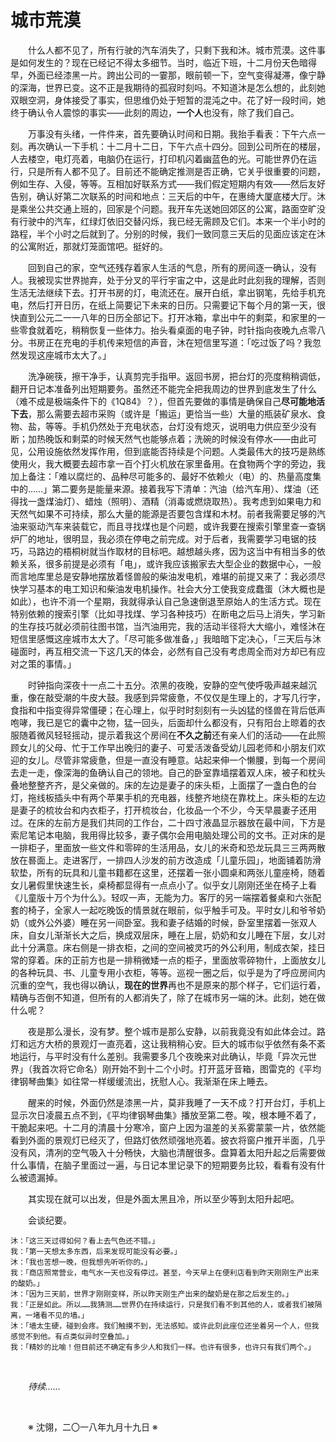 # 城市荒漠

&emsp;&emsp;什么人都不见了，所有行驶的汽车消失了，只剩下我和沐。城市荒漠。这件事是如何发生的？现在已经记不得太多细节。当时，临近下班，十二月份天色暗得早，外面已经漆黑一片。跨出公司的一霎那，眼前顿一下，空气变得凝滞，像宁静的深海，世界已变。这不正是我期待的孤寂时刻吗。不知道沐是怎么想的，此刻她双眼空洞，身体接受了事实，但思维仍处于短暂的混沌之中。花了好一段时间，她终于确认令人震惊的事实——此刻的周边，**一个人**也没有，除了我们自己。

&emsp;&emsp;万事没有头绪，一件件来，首先要确认时间和日期。我抬手看表：下午六点一刻。再次确认一下手机：十二月十二日，下午六点十四分。回到公司所在的楼层，人去楼空，电灯亮着，电脑仍在运行，打印机闪着幽蓝色的光。可能世界仍在运行，只是所有人都不见了。目前还不能确定推测是否正确，它关乎很重要的问题，例如生存、入侵，等等。互相加好联系方式——我们假定短期内有效——然后友好告别，确认好第二次联系的时间和地点：三天后的中午，在惠绮大厦底楼大厅。沐是乘坐公共交通上班的，回家是个问题。我开车先送她回郊区的公寓，路面空旷没有行驶中的汽车，红绿灯依旧交替闪烁，我已经无需顾及它们。本来一个半小时的路程，半个小时之后就到了。分别的时候，我们一致同意三天后的见面应该定在沐的公寓附近，那就灯笼面馆吧。挺好的。

&emsp;&emsp;回到自己的家，空气还残存着家人生活的气息，所有的房间逐一确认，没有人。我被现实世界抛弃，处于分叉的平行宇宙之中，这是此时此刻我的理解，否则生活无法继续下去。打开书房的灯，电流还在。展开白纸，拿出钢笔，先给手机充电，然后打开日历，在纸上简要记下未来的日历。只需要记下每个月的第一天，很快直到公元二一一八年的日历全部记下。打开冰箱，拿出中午的剩菜，和家里的一些零食就着吃，稍稍恢复一些体力。抬头看桌面的电子钟，时针指向夜晚九点零八分。书房正在充电的手机传来短信的声音，沐在短信里写道：「吃过饭了吗？我忽然发现这座城市太大了。」

&emsp;&emsp;洗净碗筷，擦干净手，认真剪完手指甲。返回书房，把台灯的亮度稍稍调低，翻开日记本准备列出短期要务。虽然还不能完全把我周边的世界到底发生了什么（难不成是极端条件下的《1Q84》？），但首先要做的事情是确保自己**尽可能地活下去**，那么需要去超市采购（或许是「搬运」更恰当一些）大量的瓶装矿泉水、食物、盐，等等。手机仍然处于充电状态，台灯没有熄灭，说明电力供应至少没有断；加热晚饭和剩菜的时候天然气也能够点着；洗碗的时候没有停水——由此可见，公用设施依然发挥作用，但到底能否持续是个问题。人类最伟大的技巧是熟练使用火，我大概要去超市拿一百个打火机放在家里备用。在食物两个字的旁边，我加上备注：「难以腐烂的、品种尽可能多的、最好不依赖火（电）的、热量高度集中的……」第二要务是能量来源。接着我写下清单：汽油（给汽车用）、煤油（还得找一盏煤油灯）、蜡烛（照明）、酒精（消毒或燃烧取热）。我考虑到如果电力和天然气如果不可持续，那么大量的能源是否要包含煤和木材。前者我需要足够的汽油来驱动汽车来装载它，而且寻找煤也是个问题，或许我要在搜索引擎里查一查锅炉厂的地址，很明显，我必须在停电之前完成。对于后者，我需要学习电锯的技巧，马路边的梧桐树就当作取材的目标吧。越想越头疼，因为这当中有相当多的依赖关系，很多前提是必须有「电」，或许我应该搬家去大型企业的数据中心，一般而言地库里总是安静地摆放着怪兽般的柴油发电机，难堪的前提又来了：我必须尽快学习基本的电工知识和柴油发电机操作。社会大分工使我变成蠢蛋（沐大概也是如此），也许不消一个星期，我就得承认自己急速倒退至原始人的生活方式。现在特别依赖的搜索引擎（比如寻找煤、学习各种技巧）在断电之后马上消失，学习新的生存技巧就必须前往图书馆，当汽油用完，我的活动半径将大大缩小，难怪沐在短信里感慨这座城市太大了。「尽可能多做准备，」我暗暗下定决心，「三天后与沐碰面时，再互相交流一下这几天的体会，必然有自己没有考虑周全而对方却已有应对之策的事情。」

&emsp;&emsp;时钟指向深夜十一点二十五分。浓黑的夜晚，安静的空气使呼吸声越来越沉重，像在敲受潮的牛皮大鼓。我感到异常疲惫，不仅仅是生理上的，才写几行字，食指和中指变得异常僵硬；在心理上，似乎时时刻刻有一头凶猛的怪兽在背后低声咆哮，我已是它的囊中之物，猛一回头，后面却什么都没有，只有阳台上晾着的衣服随着微风轻轻摇动，提示着我这个房间在**不久之前**还有亲人们的活动——在此照顾女儿的父母、忙于工作早出晚归的妻子、可爱活泼备受幼儿园老师和小朋友们欢迎的女儿。尽管非常疲惫，但是一直没有睡意。站起来伸一个懒腰，到每一个房间去走一走，像深海的鱼确认自己的领地。自己的卧室靠墙摆着双人床，被子和枕头叠地整整齐齐，是父亲做的。床的左边是妻子的床头柜，上面摆了一盏白色的台灯，拖线板插头中有两个苹果手机的充电器，线整齐地绕在靠枕上。床头柜的左边是妻子的梳妆台和内衣柜子，打开梳妆台，化妆品一个不少，今天早晨妻子还用过。在床的左前方是我们共同的工作台，二十四寸液晶显示器放在最中间，下方是索尼笔记本电脑，我用得比较多，妻子偶尔会用电脑处理公司的文书。正对床的是一排柜子，里面放一些文件和零碎的生活用品，女儿的米奇和恐龙玩具三三两两散放在晷面上。走进客厅，一排四人沙发的前方改造成「儿童乐园」，地面铺着防滑软垫，所有的玩具和儿童书籍都在这里，还摆着一张小圆桌和两张儿童座椅，随着女儿暑假里快速生长，桌椅都显得有一点点小了。似乎女儿刚刚还坐在椅子上看《儿童版十万个为什么》。轻叹一声，无能为力。客厅的另一端摆着餐桌和六张配套的椅子，全家人一起吃晚饭的情景就在眼前，似乎触手可及。平时女儿和爷爷奶奶（或外公外婆）睡在另一间卧室。我和妻子结婚的时候，卧室里摆着一张双人床，自女儿渐渐长大之后，换成双层床，睡在上层，奶奶和女儿睡在下层，女儿对此十分满意。床右侧是一排衣柜，之间的空间被灵巧的外公利用，制成衣架，挂日常的穿着。床的正前方也是一排稍微矮一点的柜子，里面放零碎物什，上面放女儿的各种玩具、书、儿童专用小衣柜，等等。巡视一圈之后，似乎是为了呼应房间内沉重的空气，我也得以确认，**现在的世界**再也不是原来的那个样子，它们运行着，精确与否倒不知道，但所有的人都消失了，除了在城市另一端的沐。此刻，她在做什么呢？

&emsp;&emsp;夜是那么漫长，没有梦。整个城市是那么安静，以前我竟没有如此体会过。路灯和远方大桥的景观灯一直亮着，这让我稍稍心安。巨大的城市似乎依然有条不紊地运行，与平时没有什么差别。我需要多几个夜晚来对此确认，毕竟「异次元世界」（我首次将它命名）刚开始不到十二个小时。打开蓝牙音箱，图雷克的《平均律钢琴曲集》如往常一样缓缓流出，抚慰人心。我渐渐在床上睡去。

&emsp;&emsp;醒来的时候，外面仍然是漆黑一片，莫非我睡了一天不成？打开台灯，手机上显示次日凌晨五点不到，《平均律钢琴曲集》播放至第二卷。唉，根本睡不着了，干脆起来吧。十二月的清晨十分寒冷，窗户上因为温差的关系雾蒙蒙一片，依然能看到外面的景观灯已经灭了，但路灯依然顽强地亮着。披衣将窗户推开半面，几乎没有风，清冽的空气吸入十分畅快，大脑也清醒很多。盘算着太阳升起之后需要做什么事情，在脑子里面过一遍，与日记本里记录下的短期要务比较，看看有没有什么被遗漏掉。

&emsp;&emsp;其实现在就可以出发，但是外面太黑且冷，所以至少等到太阳升起吧。

&emsp;&emsp;会谈纪要。

    沐：「这三天过得如何？看上去气色还不错。」
    我：「第一天想太多东西，后来发现可能没有必要。」
    沐：「我也苦想一晚，但我想先听听你的。」
    我：「商店照常营业，电气水一天也没有停过。甚至，今天早上在便利店看到昨天刚刚生产出来的酸奶。」
    沐：「因为三天前，世界才刚刚变样，所以昨天刚生产出来的酸奶是在那之后发生的。」
    我：「正是如此。所以……我猜测……世界仍在持续运行，只是我们看不到其他的人，或者我们被隔离，一堵看不见的墙。」
    沐：「墙太生硬，碰到会疼。我们触摸不到，无法感知。或许此刻此座位还坐着另一个人，但我感觉不到他。有点类似异时空叠加。」
    我：「精妙的比喻！但目前还不确定有多少人和我们一样。也许有很多，也许只有我们两个。」

&emsp;&emsp;

&emsp;&emsp;_待续……_

&emsp;&emsp;

&emsp;&emsp;※ 沈翎，二〇一八年九月十九日 ※